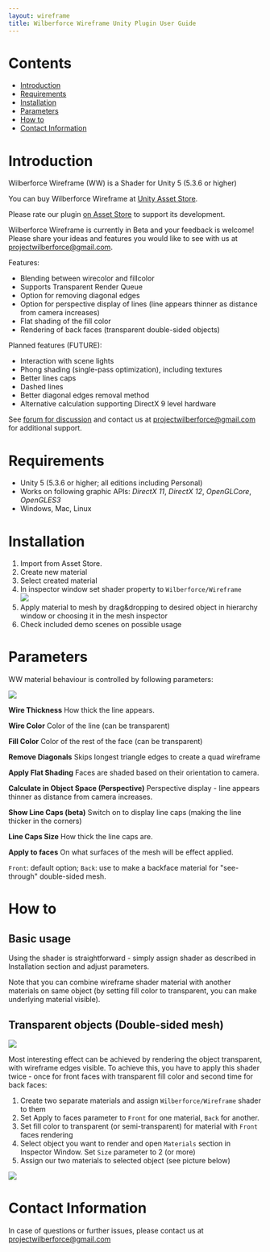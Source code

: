 ```yaml
---
layout: wireframe
title: Wilberforce Wireframe Unity Plugin User Guide
---
```

# Contents
- [Introduction](#introduction)
- [Requirements](#requirements)
- [Installation](#installation)
- [Parameters](#parameters)
- [How to](#how-to)
- [Contact Information](#contact-information)

# Introduction

Wilberforce Wireframe (WW) is a Shader for Unity 5 (5.3.6 or higher)

You can buy Wilberforce Wireframe at [Unity Asset Store](https://www.assetstore.unity3d.com/#!/content/81663).

Please rate our plugin [on Asset Store](https://www.assetstore.unity3d.com/en/#!/account/downloads/search=Final%20Wireframe) to support its development.

Wilberforce Wireframe is currently in Beta and your feedback is welcome! Please share your ideas and features you would like to see with us at <projectwilberforce@gmail.com>.

Features:

- Blending between wirecolor and fillcolor
- Supports Transparent Render Queue
- Option for removing diagonal edges
- Option for perspective display of lines (line appears thinner as distance from camera increases)
- Flat shading of the fill color
- Rendering of back faces (transparent double-sided objects)

Planned features (FUTURE):

- Interaction with scene lights
- Phong shading (single-pass optimization), including textures
- Better lines caps
- Dashed lines
- Better diagonal edges removal method
- Alternative calculation supporting DirectX 9 level hardware

See [forum for discussion](https://forum.unity3d.com/threads/wilberforce-wireframe-shader-material.460092/) and contact us at <projectwilberforce@gmail.com> for additional support.
 
# Requirements

- Unity 5 (5.3.6 or higher; all editions including Personal)
- Works on following graphic APIs: *DirectX 11*, *DirectX 12*, *OpenGLCore*, *OpenGLES3*
- Windows, Mac, Linux

# Installation

1. Import from Asset Store.
2. Create new material
3. Select created material
4. In inspector window set shader property to `Wilberforce/Wireframe`  
![](new_material.png)  
5. Apply material to mesh by drag&dropping to desired object in hierarchy window or choosing it in the mesh inspector
6. Check included demo scenes on possible usage

# Parameters

WW material behaviour is controlled by following parameters:

![](inspector.png)  

**Wire Thickness**
How thick the line appears.

**Wire Color**
Color of the line (can be transparent)

**Fill Color**
Color of the rest of the face (can be transparent)

**Remove Diagonals**
Skips longest triangle edges to create a quad wireframe

**Apply Flat Shading**
Faces are shaded based on their orientation to camera.

**Calculate in Object Space (Perspective)**
Perspective display - line appears thinner as distance from camera increases.

**Show Line Caps (beta)**
Switch on to display line caps (making the line thicker in the corners)

**Line Caps Size**
How thick the line caps are.

**Apply to faces**
On what surfaces of the mesh will be effect applied.

`Front`: default option; `Back`: use to make a backface material for "see-through" double-sided mesh.

# How to
## Basic usage
Using the shader is straightforward - simply assign shader as described in Installation section and adjust parameters.

Note that you can combine wireframe shader material with another materials on same object (by setting fill color to transparent, you can make underlying material visible).

## Transparent objects (Double-sided mesh)

![](Wireframe_multiple.png)

Most interesting effect can be achieved by rendering the object transparent, with wireframe edges visible. To achieve this, you have to apply this shader twice - once for front faces with transparent fill color and second time for back faces:

1. Create two separate materials and assign `Wilberforce/Wireframe` shader to them
2. Set Apply to faces parameter to `Front` for one material, `Back` for another.
3. Set fill color to transparent (or semi-transparent) for material with `Front` faces rendering
4. Select object you want to render and open `Materials` section in Inspector Window. Set `Size` parameter to 2 (or more)
5. Assign our two materials to selected object (see picture below)


![](inspector_mesh.png)

# Contact Information
In case of questions or further issues, please contact us at <projectwilberforce@gmail.com>

